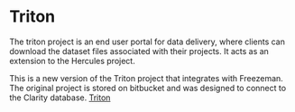 # Triton

The triton project is an end user portal for data delivery, where clients can download the dataset files
associated with their projects. It acts as an extension to the Hercules project.

This is a new version of the Triton project that integrates with Freezeman. The original project is stored
on bitbucket and was designed to connect to the Clarity database. [Triton](https://bitbucket.org/genap/triton/src/master/)
